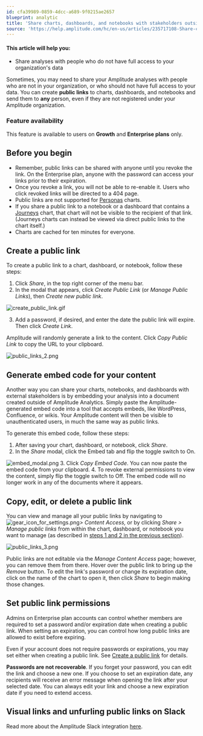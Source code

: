 ```yaml
---
id: cfa39989-0859-4dcc-a689-9f0215ae2657
blueprint: analytic
title: 'Share charts, dashboards, and notebooks with stakeholders outside your company'
source: 'https://help.amplitude.com/hc/en-us/articles/235717108-Share-charts-dashboards-and-notebooks-with-stakeholders-outside-your-company'
---
```

#### This article will help you:

* Share analyses with people who do not have full access to your organization's data

Sometimes, you may need to share your Amplitude analyses with people who are not in your organization, or who should not have full access to your data. You can create **public links** to charts, dashboards, and notebooks and send them to **any** person, even if they are not registered under your Amplitude organization.

### Feature availability

This feature is available to users on **Growth** and **Enterprise plans** only.

## Before you begin

* Remember, public links can be shared with anyone until you revoke the link. On the Enterprise plan, anyone with the password can access your links prior to their expiration.
* Once you revoke a link, you will not be able to re-enable it. Users who click revoked links will be directed to a 404 page.
* Public links are not supported for [Personas](/analytics/charts/compass/compass-aha-moment) charts.
* If you share a public link to a notebook or a dashboard that contains a [Journeys](/analytics/charts/journeys/journeys-understand-paths) chart, that chart will not be visible to the recipient of that link. (Journeys charts can instead be viewed via direct public links to the chart itself.)
* Charts are cached for ten minutes for everyone.

## Create a public link

To create a public link to a chart, dashboard, or notebook, follow these steps:

1. Click *Share*, in the top right corner of the menu bar.
2. In the modal that appears, click *Create Public Link* (or *Manage Public Links*), then *Create new public link*.

![create_public_link.gif](/output/img/analytics/create_public_link.gif)

3. Add a password, if desired, and enter the date the public link will expire. Then click *Create Link*.

Amplitude will randomly generate a link to the content. Click *Copy Public Link* to copy the URL to your clipboard.

![public_links_2.png](/output/img/analytics/public_links_2.png)

## Generate embed code for your content

Another way you can share your charts, notebooks, and dashboards with external stakeholders is by embedding your analysis into a document created outside of Amplitude Analytics. Simply paste the Amplitude-generated embed code into a tool that accepts embeds, like WordPress, Confluence, or wikis. Your Amplitude content will then be visible to unauthenticated users, in much the same way as public links.

To generate this embed code, follow these steps:

1. After saving your chart, dashboard, or notebook, click *Share*.
2. In the *Share* modal, click the Embed tab and flip the toggle switch to On.  
  
![embed_modal.png](/output/img/analytics/embed_modal.png)
3. Click *Copy Embed Code*. You can now paste the embed code from your clipboard.
4. To revoke external permissions to view the content, simply flip the toggle switch to Off. The embed code will no longer work in any of the documents where it appears.

## Copy, edit, or delete a public link

You can view and manage all your public links by navigating to ![gear_icon_for_settings.png](/output/img/analytics/gear_icon_for_settings.png)*> Content Access,* or by clicking *Share > Manage public links* from within the chart, dashboard, or notebook you want to manage (as described in [steps 1 and 2 in the previous section](#h_01G0FESKM4YGTW4NSYJX5SR4NG)).

![public_links_3.png](/output/img/analytics/public_links_3.png)

Public links are not editable via the *Manage Content Access* page; however, you can remove them from there. Hover over the public link to bring up the *Remove* button. To edit the link's password or change its expiration date, click on the name of the chart to open it, then click *Share* to begin making those changes.

## Set public link permissions

Admins on Enterprise plan accounts can control whether members are required to set a password and/or expiration date when creating a public link. When setting an expiration, you can control how long public links are allowed to exist before expiring. 

Even if your account does not require passwords or expirations, you may set either when creating a public link. See [Create a public link](#h_01G0FESKM4YGTW4NSYJX5SR4NG) for details.

**Passwords are not recoverable**. If you forget your password, you can edit the link and choose a new one. If you choose to set an expiration date, any recipients will receive an error message when opening the link after your selected date. You can always edit your link and choose a new expiration date if you need to extend access.

## Visual links and unfurling public links on Slack

Read more about the Amplitude Slack integration [here](/analytics/integrate-slack).
